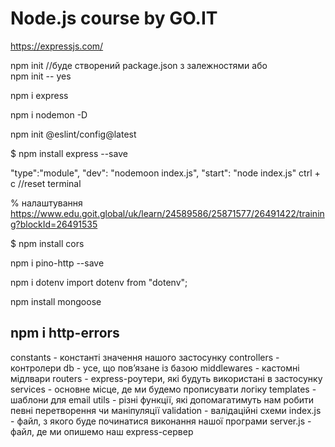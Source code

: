 # Node.js course by GO.IT

https://expressjs.com/

npm init  //буде створений package.json з залежностями
або  
npm init -- yes 

npm i express

npm i nodemon -D

npm init @eslint/config@latest

$ npm install express --save

  "type":"module",
    "dev": "nodemoon index.js",
    "start": "node index.js"
  ctrl + c //reset terminal
  
  % налаштування https://www.edu.goit.global/uk/learn/24589586/25871577/26491422/training?blockId=26491535

$ npm install cors

npm i pino-http --save

npm i dotenv 
import dotenv from "dotenv";

npm install mongoose

npm i http-errors
----------------------------
constants - константі значення нашого застосунку
controllers - контролери
db - усе, що повʼязане із базою
middlewares - кастомні мідлвари
routers - express-роутери, які будуть використані в застосунку
services - основне місце, де ми будемо прописувати логіку
templates - шаблони для email
utils - різні функції, які допомагатимуть нам робити певні перетворення чи маніпуляції
validation - валідаційні схеми
index.js - файл, з якого буде починатися виконання нашої програми
server.js - файл, де ми опишемо наш express-сервер
